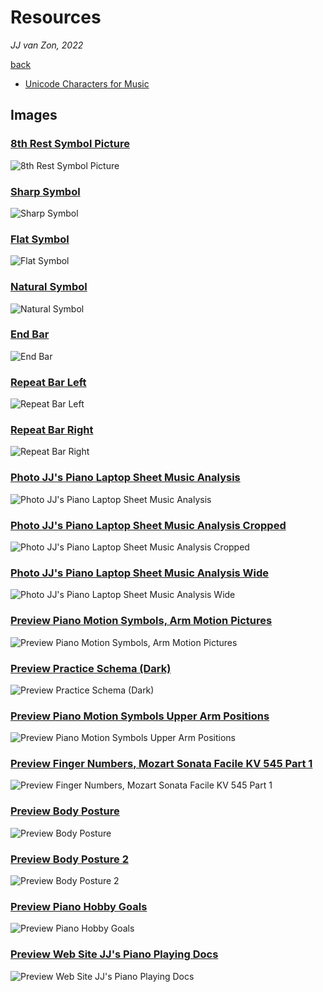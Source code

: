Resources
=========

*JJ van Zon, 2022*

[back](..)

- [Unicode Characters for Music](unicode-characters-for-music.md)

Images
------

### [8th Rest Symbol Picture](8th-rest-symbol.png)

![8th Rest Symbol Picture](8th-rest-symbol.png)

### [Sharp Symbol](sharp-symbol.png)

![Sharp Symbol](sharp-symbol.png)

### [Flat Symbol](flat-symbol.png)

![Flat Symbol](flat-symbol.png)

### [Natural Symbol](natural-symbol.png)

![Natural Symbol](natural-symbol.png)

### [End Bar](end-bar.png)

![End Bar](end-bar.png)

### [Repeat Bar Left](repeat-bar-left.png)

![Repeat Bar Left](repeat-bar-left.png)

### [Repeat Bar Right](repeat-bar-right.png)

![Repeat Bar Right](repeat-bar-right.png)
 
### [Photo JJ's Piano Laptop Sheet Music Analysis](photo-jjs-piano-laptop-sheet-music-analysis.jpg)

![Photo JJ's Piano Laptop Sheet Music Analysis](photo-jjs-piano-laptop-sheet-music-analysis.jpg)

### [Photo JJ's Piano Laptop Sheet Music Analysis Cropped](photo-jjs-piano-laptop-sheet-music-analysis-cropped.jpg)

![Photo JJ's Piano Laptop Sheet Music Analysis Cropped](photo-jjs-piano-laptop-sheet-music-analysis-cropped.jpg)

### [Photo JJ's Piano Laptop Sheet Music Analysis Wide](photo-jjs-piano-laptop-sheet-music-analysis-wide.jpg)

![Photo JJ's Piano Laptop Sheet Music Analysis Wide](photo-jjs-piano-laptop-sheet-music-analysis-wide.jpg)

### [Preview Piano Motion Symbols, Arm Motion Pictures](preview-piano-motion-symbols-arm-motion-pictures.png)

![Preview Piano Motion Symbols, Arm Motion Pictures](preview-piano-motion-symbols-arm-motion-pictures.png)

### [Preview Practice Schema (Dark)](preview-practice-schema-dark.png)

![Preview Practice Schema (Dark)](preview-practice-schema-dark.png)

### [Preview Piano Motion Symbols Upper Arm Positions](preview-piano-motion-symbols-upper-arm-positions.png)

![Preview Piano Motion Symbols Upper Arm Positions](preview-piano-motion-symbols-upper-arm-positions.png)

### [Preview Finger Numbers, Mozart Sonata Facile KV 545 Part 1](preview-finger-numbers-mozart-sonata-facile-part-1.jpg)

![Preview Finger Numbers, Mozart Sonata Facile KV 545 Part 1](preview-finger-numbers-mozart-sonata-facile-part-1.jpg)

### [Preview Body Posture](preview-body-posture.png)

![Preview Body Posture](preview-body-posture.png)

### [Preview Body Posture 2](preview-body-posture-2.png)

![Preview Body Posture 2](preview-body-posture-2.png)

### [Preview Piano Hobby Goals](preview-piano-hobby-goals.png)

![Preview Piano Hobby Goals](preview-piano-hobby-goals.png)

### [Preview Web Site JJ's Piano Playing Docs](preview-web-site-jjs-piano-playing-docs.png)

![Preview Web Site JJ's Piano Playing Docs](preview-web-site-jjs-piano-playing-docs.png)